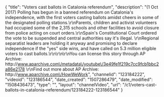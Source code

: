 {
    "title": "Voters cast ballots in Catalonia referendum",
    "description": "(1 Oct 2017) Polling has begun in a banned referendum on Catalonia's independence, with the first voters casting ballots amidst cheers in some of the designated polling stations.\r\nParents, children and activist volunteers had occupied some of the 2,315 schools and other facilities to avoid closure from police acting on court orders.\r\nSpain's Constitutional Court ordered the vote to be suspended and central authorities say it's illegal. \r\nRegional separatist leaders are holding it anyway and promising to declare independence if the \"yes\" side wins, and have called on 5.3 million eligible voters to cast ballots.\r\n\r\n\r\nYou can license this story through AP Archive: http:\/\/www.aparchive.com\/metadata\/youtube\/3e49fe1f219c7cc9fcb1bbc2a86e2178 \r\nFind out more about AP Archive: http:\/\/www.aparchive.com\/HowWeWork",
    "channelid": "123184222",
    "videoid": "123186544",
    "date_created": "1507286479",
    "date_modified": "1508436473",
    "type": "",
    "layout": "channelVideo",
    "url": "\/c1\/voters-cast-ballots-in-catalonia-referendum\/123184222-123186544"
}